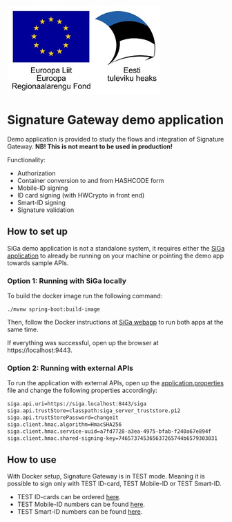![EU Regional Development Fund](docs/img/EL_Regionaalarengu_Fond_horisontaalne-vaike.jpeg)

# Signature Gateway demo application

Demo application is provided to study the flows and integration of Signature Gateway. **NB! This is not meant to be used in production!**

Functionality:

* Authorization
* Container conversion to and from HASHCODE form
* Mobile-ID signing
* ID card signing (with HWCrypto in front end)
* Smart-ID signing
* Signature validation

## How to set up

SiGa demo application is not a standalone system, it requires either the [SiGa application](https://github.com/open-eid/SiGa) to already be running on your machine or pointing the demo app towards sample APIs.

### Option 1: Running with SiGa locally

To build the docker image run the following command:

```
./mvnw spring-boot:build-image
```

Then, follow the Docker instructions at [SiGa webapp](https://github.com/open-eid/SiGa) to run both apps at the same time.

If everything was successful, open up the browser at https://localhost:9443.

### Option 2: Running with external APIs

To run the application with external APIs, open up the [application.properties](https://github.com/open-eid/SiGa-demo-application/blob/master/src/main/resources/application.properties) file and change the following properties accordingly:

```
siga.api.uri=https://siga.localhost:8443/siga
siga.api.trustStore=classpath:siga_server_truststore.p12
siga.api.trustStorePassword=changeit
siga.client.hmac.algorithm=HmacSHA256
siga.client.hmac.service-uuid=a7fd7728-a3ea-4975-bfab-f240a67e894f
siga.client.hmac.shared-signing-key=746573745365637265744b6579303031
```

## How to use

With Docker setup, Signature Gateway is in TEST mode. Meaning it is possible to sign only with TEST ID-card, TEST Mobile-ID or TEST Smart-ID.

* TEST ID-cards can be ordered [here](https://www.skidsolutions.eu/teenused/testkaardid/). 
* TEST Mobile-ID numbers can be found [here](https://github.com/SK-EID/MID/wiki/Test-number-for-automated-testing-in-DEMO).
* TEST Smart-ID numbers can be found [here](https://github.com/SK-EID/smart-id-documentation/wiki/Environment-technical-parameters#test-accounts-for-automated-testing).
